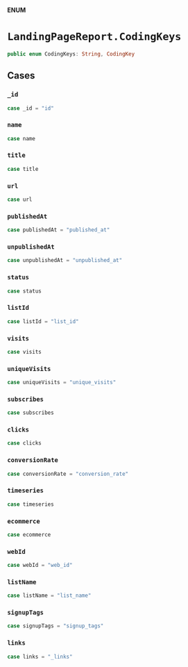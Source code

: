 **ENUM**

# `LandingPageReport.CodingKeys`

```swift
public enum CodingKeys: String, CodingKey
```

## Cases
### `_id`

```swift
case _id = "id"
```

### `name`

```swift
case name
```

### `title`

```swift
case title
```

### `url`

```swift
case url
```

### `publishedAt`

```swift
case publishedAt = "published_at"
```

### `unpublishedAt`

```swift
case unpublishedAt = "unpublished_at"
```

### `status`

```swift
case status
```

### `listId`

```swift
case listId = "list_id"
```

### `visits`

```swift
case visits
```

### `uniqueVisits`

```swift
case uniqueVisits = "unique_visits"
```

### `subscribes`

```swift
case subscribes
```

### `clicks`

```swift
case clicks
```

### `conversionRate`

```swift
case conversionRate = "conversion_rate"
```

### `timeseries`

```swift
case timeseries
```

### `ecommerce`

```swift
case ecommerce
```

### `webId`

```swift
case webId = "web_id"
```

### `listName`

```swift
case listName = "list_name"
```

### `signupTags`

```swift
case signupTags = "signup_tags"
```

### `links`

```swift
case links = "_links"
```
